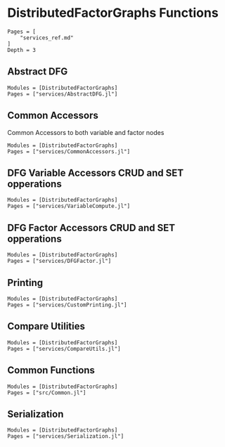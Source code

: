# DistributedFactorGraphs Functions

```@contents
Pages = [
    "services_ref.md"
]
Depth = 3
```

## Abstract DFG

```@autodocs
Modules = [DistributedFactorGraphs]
Pages = ["services/AbstractDFG.jl"]
```

## Common Accessors

Common Accessors to both variable and factor nodes

```@autodocs
Modules = [DistributedFactorGraphs]
Pages = ["services/CommonAccessors.jl"]
```

## DFG Variable Accessors CRUD and SET opperations

```@autodocs
Modules = [DistributedFactorGraphs]
Pages = ["services/VariableCompute.jl"]
```

## DFG Factor Accessors CRUD and SET opperations

```@autodocs
Modules = [DistributedFactorGraphs]
Pages = ["services/DFGFactor.jl"]
```

## Printing

```@autodocs
Modules = [DistributedFactorGraphs]
Pages = ["services/CustomPrinting.jl"]
```

## Compare Utilities

```@autodocs
Modules = [DistributedFactorGraphs]
Pages = ["services/CompareUtils.jl"]
```

## Common Functions

```@autodocs
Modules = [DistributedFactorGraphs]
Pages = ["src/Common.jl"]
```

## Serialization

```@autodocs
Modules = [DistributedFactorGraphs]
Pages = ["services/Serialization.jl"]
```
